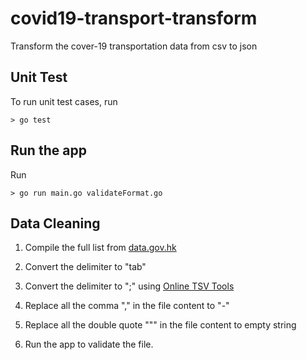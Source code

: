 # covid19-transport-transform
Transform the cover-19 transportation data from csv to json

## Unit Test

To run unit test cases, run

```
> go test
```

## Run the app
Run

```
> go run main.go validateFormat.go
```

## Data Cleaning

1. Compile the full list from [data.gov.hk](https://data.gov.hk/en-data/dataset/hk-dh-chpsebcddr-novel-infectious-agent/resource/60e220e4-eaae-4ffd-a0fa-8895e0466ede)

2. Convert the delimiter to "tab"

3. Convert the delimiter to ";" using [Online TSV Tools](https://onlinetsvtools.com/convert-tsv-to-csv)

4. Replace all the comma "," in the file content to "-"

5. Replace all the double quote "\"" in the file content to empty string

6. Run the app to validate the file.
